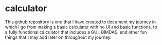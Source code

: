 # calculator

This github repository is one that I have created to document my journey in which I go from making a basic calculator with no UI and basic functions,
to a fully functional calculator that includes a GUI, BIMDAS, and other fun things that I may add later on throughout my journey. 

